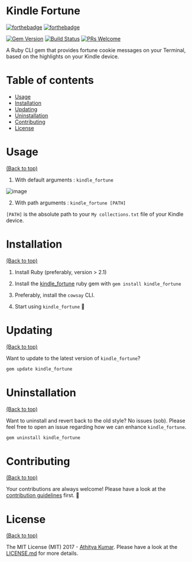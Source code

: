 # Kindle Fortune

[![forthebadge](http://forthebadge.com/images/badges/made-with-ruby.svg)](http://forthebadge.com)
[![forthebadge](http://forthebadge.com/images/badges/built-with-love.svg)](http://forthebadge.com)

[![Gem Version](https://badge.fury.io/rb/kindle_fortune.svg)](https://badge.fury.io/rb/kindle_fortune)
[![Build Status](https://travis-ci.org/athityakumar/kindle_fortune.svg?branch=master)](https://travis-ci.org/athityakumar/kindle_fortune)
[![PRs Welcome](https://img.shields.io/badge/PRs-welcome-brightgreen.svg?style=shields)](http://makeapullrequest.com)

A Ruby CLI gem that provides fortune cookie messages on your Terminal, based on the highlights on your Kindle device.

# Table of contents

- [Usage](#usage)
- [Installation](#installation)
- [Updating](#updating)
- [Uninstallation](#uninstallation)
- [Contributing](#contributing)
- [License](#license)

# Usage

[(Back to top)](#table-of-contents)

1. With default arguments : `kindle_fortune`

![image](https://user-images.githubusercontent.com/17109060/33320930-ca3235a6-d469-11e7-8595-aa628a88a75e.png)

2. With path arguments : `kindle_fortune [PATH]`

`[PATH]` is the absolute path to your `My collections.txt` file of your Kindle device.

# Installation

[(Back to top)](#table-of-contents)

1. Install Ruby (preferably, version > 2.1)

2. Install the [kindle_fortune](https://rubygems.org/gems/kindle_fortune/) ruby gem with `gem install kindle_fortune`

3. Preferably, install the `cowsay` CLI.

4. Start using `kindle_fortune` :tada:

# Updating

[(Back to top)](#table-of-contents)

Want to update to the latest version of `kindle_fortune`?

```sh
gem update kindle_fortune
```

# Uninstallation

[(Back to top)](#table-of-contents)

Want to uninstall and revert back to the old style? No issues (sob). Please feel free to open an issue regarding how we can enhance `kindle_fortune`.

```sh
gem uninstall kindle_fortune
```

# Contributing

[(Back to top)](#table-of-contents)

Your contributions are always welcome! Please have a look at the [contribution guidelines](CONTRIBUTING.md) first. :tada:

# License

[(Back to top)](#table-of-contents)


The MIT License (MIT) 2017 - [Athitya Kumar](https://github.com/athityakumar/). Please have a look at the [LICENSE.md](LICENSE.md) for more details.
